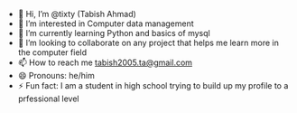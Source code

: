 - 👋 Hi, I’m @tixty (Tabish Ahmad)
- 👀 I’m interested in Computer data management
- 🌱 I’m currently learning Python and basics of mysql
- 💞️ I’m looking to collaborate on any project that helps me learn more in the computer field
- 📫 How to reach me tabish2005.ta@gmail.com
- 😄 Pronouns: he/him
- ⚡ Fun fact: I am a student in high school trying to build up my profile to a prfessional level

<!---
tixty/tixty is a ✨ special ✨ repository because its `README.md` (this file) appears on your GitHub profile.
You can click the Preview link to take a look at your changes.
--->
